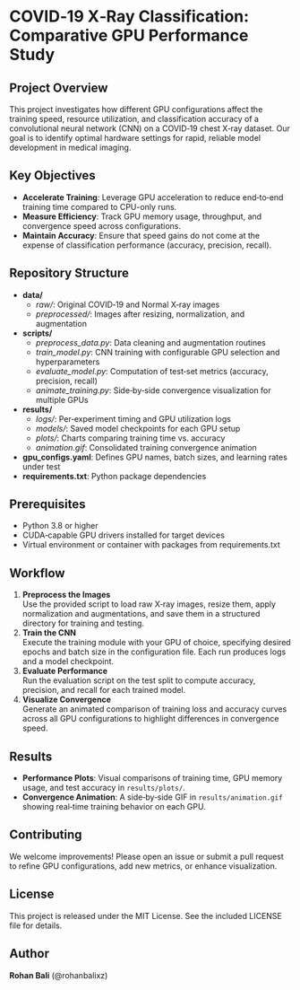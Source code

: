 # COVID‑19 X‑Ray Classification: Comparative GPU Performance Study

## Project Overview  
This project investigates how different GPU configurations affect the training speed, resource utilization, and classification accuracy of a convolutional neural network (CNN) on a COVID‑19 chest X‑ray dataset. Our goal is to identify optimal hardware settings for rapid, reliable model development in medical imaging.

## Key Objectives  
- **Accelerate Training**: Leverage GPU acceleration to reduce end‑to‑end training time compared to CPU-only runs.  
- **Measure Efficiency**: Track GPU memory usage, throughput, and convergence speed across configurations.  
- **Maintain Accuracy**: Ensure that speed gains do not come at the expense of classification performance (accuracy, precision, recall).

## Repository Structure  
- **data/**  
  - *raw/*: Original COVID‑19 and Normal X‑ray images  
  - *preprocessed/*: Images after resizing, normalization, and augmentation  
- **scripts/**  
  - *preprocess_data.py*: Data cleaning and augmentation routines  
  - *train_model.py*: CNN training with configurable GPU selection and hyperparameters  
  - *evaluate_model.py*: Computation of test‑set metrics (accuracy, precision, recall)  
  - *animate_training.py*: Side‑by‑side convergence visualization for multiple GPUs  
- **results/**  
  - *logs/*: Per‑experiment timing and GPU utilization logs  
  - *models/*: Saved model checkpoints for each GPU setup  
  - *plots/*: Charts comparing training time vs. accuracy  
  - *animation.gif*: Consolidated training convergence animation  
- **gpu_configs.yaml**: Defines GPU names, batch sizes, and learning rates under test  
- **requirements.txt**: Python package dependencies  

## Prerequisites  
- Python 3.8 or higher  
- CUDA‑capable GPU drivers installed for target devices  
- Virtual environment or container with packages from requirements.txt  

## Workflow  
1. **Preprocess the Images**  
   Use the provided script to load raw X‑ray images, resize them, apply normalization and augmentations, and save them in a structured directory for training and testing.  
2. **Train the CNN**  
   Execute the training module with your GPU of choice, specifying desired epochs and batch size in the configuration file. Each run produces logs and a model checkpoint.  
3. **Evaluate Performance**  
   Run the evaluation script on the test split to compute accuracy, precision, and recall for each trained model.  
4. **Visualize Convergence**  
   Generate an animated comparison of training loss and accuracy curves across all GPU configurations to highlight differences in convergence speed.

## Results  
- **Performance Plots**: Visual comparisons of training time, GPU memory usage, and test accuracy in `results/plots/`.  
- **Convergence Animation**: A side‑by‑side GIF in `results/animation.gif` showing real‑time training behavior on each GPU.

## Contributing  
We welcome improvements! Please open an issue or submit a pull request to refine GPU configurations, add new metrics, or enhance visualization.

## License  
This project is released under the MIT License. See the included LICENSE file for details.

## Author  
**Rohan Bali** (@rohanbalixz)  

